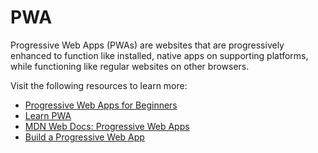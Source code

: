 # PWA


Progressive Web Apps (PWAs) are websites that are progressively enhanced to function like installed, native apps on supporting platforms, while functioning like regular websites on other browsers.

Visit the following resources to learn more:

- [Progressive Web Apps for Beginners](https://www.freecodecamp.org/news/what-are-progressive-web-apps/)
- [Learn PWA](https://web.dev/learn/pwa/)
- [MDN Web Docs: Progressive Web Apps ](https://developer.mozilla.org/en-US/docs/Web/Progressive_web_apps/)
- [Build a Progressive Web App](https://www.youtube.com/watch?v=sFsRylCQblw)
